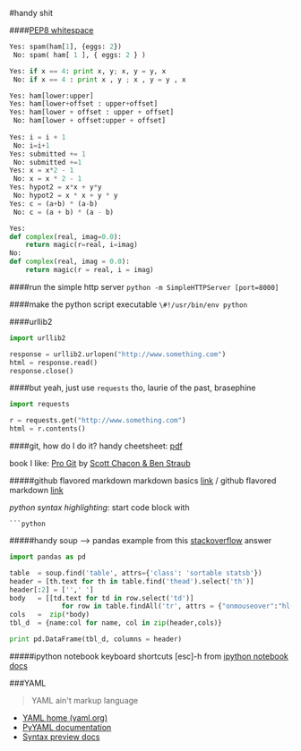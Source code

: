 #handy shit

####[PEP8 whitespace](https://www.python.org/dev/peps/pep-0008/#whitespace-in-expressions-and-statements)
```python
Yes: spam(ham[1], {eggs: 2})
 No: spam( ham[ 1 ], { eggs: 2 } )

Yes: if x == 4: print x, y; x, y = y, x
 No: if x == 4 : print x , y ; x , y = y , x

Yes: ham[lower:upper]
Yes: ham[lower+offset : upper+offset]
Yes: ham[lower + offset : upper + offset]
 No: ham[lower + offset:upper + offset]
 
Yes: i = i + 1
 No: i=i+1
Yes: submitted += 1
 No: submitted +=1
Yes: x = x*2 - 1
 No: x = x * 2 - 1
Yes: hypot2 = x*x + y*y
 No: hypot2 = x * x + y * y
Yes: c = (a+b) * (a-b) 
 No: c = (a + b) * (a - b)

Yes: 
def complex(real, imag=0.0):
    return magic(r=real, i=imag)
No:
def complex(real, imag = 0.0):
    return magic(r = real, i = imag)

```

####run the simple http server
`python -m SimpleHTTPServer [port=8000]`

####make the python script executable
`\#!/usr/bin/env python `

####urllib2
```python
import urllib2

response = urllib2.urlopen("http://www.something.com")
html = response.read()
response.close()
```

####but yeah, just use `requests` tho, laurie of the past, brasephine
```python
import requests

r = requests.get("http://www.something.com")
html = r.contents()
```


####git, how do I do it?
handy cheetsheet: [pdf](https://training.github.com/kit/downloads/github-git-cheat-sheet.pdf)

book I like: [Pro Git](https://progit.org/) by [Scott Chacon & Ben Straub](http://www.dunno.what)

#####github flavored markdown
markdown basics [link](https://help.github.com/articles/markdown-basics)  /  github flavored markdown [link](https://help.github.com/articles/github-flavored-markdown)

*python syntax highlighting*: start code block with

    ```python


#####handy soup --> pandas example
from this [stackoverflow](http://stackoverflow.com/questions/14487526/turning-beautifulsoup-output-into-matrix) answer
```python
import pandas as pd

table  = soup.find('table', attrs={'class': 'sortable statsb'})
header = [th.text for th in table.find('thead').select('th')]
header[:2] = ['',' ']
body   = [[td.text for td in row.select('td')]
             for row in table.findAll('tr', attrs = {"onmouseover":"hl(this)"})]
cols   =  zip(*body)
tbl_d  = {name:col for name, col in zip(header,cols)}

print pd.DataFrame(tbl_d, columns = header)
```

#####ipython notebook keyboard shortcuts 
     [esc]-h
from [ipython notebook docs](http://ipython.org/ipython-doc/rel-1.1.0/interactive/notebook.html)

###YAML  
>YAML ain't markup language

- [YAML home (yaml.org)](http://yaml.org/)   
- [PyYAML documentation](http://pyyaml.org/wiki/PyYAMLDocumentation) 
- [Syntax preview docs](http://www.yaml.org/spec/1.2/spec.html#Preview)
